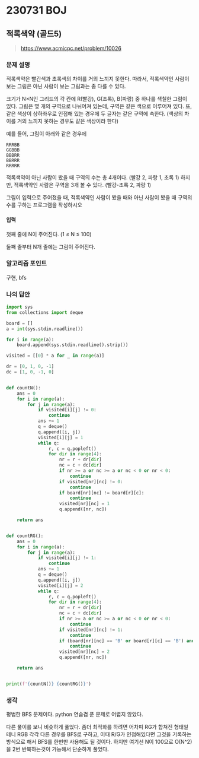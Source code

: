 # 230731 BOJ

## 적록색약 (골드5)

> https://www.acmicpc.net/problem/10026

### 문제 설명

적록색약은 빨간색과 초록색의 차이를 거의 느끼지 못한다. 따라서, 적록색약인 사람이 보는 그림은 아닌 사람이 보는 그림과는 좀 다를 수 있다.

크기가 N×N인 그리드의 각 칸에 R(빨강), G(초록), B(파랑) 중 하나를 색칠한 그림이 있다. 그림은 몇 개의 구역으로 나뉘어져 있는데, 구역은 같은 색으로 이루어져 있다. 또, 같은 색상이 상하좌우로 인접해 있는 경우에 두 글자는 같은 구역에 속한다. (색상의 차이를 거의 느끼지 못하는 경우도 같은 색상이라 한다)

예를 들어, 그림이 아래와 같은 경우에

```
RRRBB
GGBBB
BBBRR
BBRRR
RRRRR
```

적록색약이 아닌 사람이 봤을 때 구역의 수는 총 4개이다. (빨강 2, 파랑 1, 초록 1) 하지만, 적록색약인 사람은 구역을 3개 볼 수 있다. (빨강-초록 2, 파랑 1)

그림이 입력으로 주어졌을 때, 적록색약인 사람이 봤을 때와 아닌 사람이 봤을 때 구역의 수를 구하는 프로그램을 작성하시오

#### 입력

첫째 줄에 N이 주어진다. (1 ≤ N ≤ 100)

둘째 줄부터 N개 줄에는 그림이 주어진다.

### 알고리즘 포인트

구현, bfs

### 나의 답안

```python
import sys
from collections import deque

board = []
a = int(sys.stdin.readline())

for i in range(a):
    board.append(sys.stdin.readline().strip())

visited = [[0] * a for _ in range(a)]

dr = [0, 1, 0, -1]
dc = [1, 0, -1, 0]


def countN():
    ans = 0
    for i in range(a):
        for j in range(a):
            if visited[i][j] != 0:
                continue
            ans += 1
            q = deque()
            q.append([i, j])
            visited[i][j] = 1
            while q:
                r, c = q.popleft()
                for dir in range(4):
                    nr = r + dr[dir]
                    nc = c + dc[dir]
                    if nr >= a or nc >= a or nc < 0 or nr < 0:
                        continue
                    if visited[nr][nc] != 0:
                        continue
                    if board[nr][nc] != board[r][c]:
                        continue
                    visited[nr][nc] = 1
                    q.append([nr, nc])

    return ans


def countRG():
    ans = 0
    for i in range(a):
        for j in range(a):
            if visited[i][j] != 1:
                continue
            ans += 1
            q = deque()
            q.append([i, j])
            visited[i][j] = 2
            while q:
                r, c = q.popleft()
                for dir in range(4):
                    nr = r + dr[dir]
                    nc = c + dc[dir]
                    if nr >= a or nc >= a or nc < 0 or nr < 0:
                        continue
                    if visited[nr][nc] != 1:
                        continue
                    if (board[nr][nc] == 'B' or board[r][c] == 'B') and (board[nr][nc] != board[r][c]):
                        continue
                    visited[nr][nc] = 2
                    q.append([nr, nc])

    return ans


print(f'{countN()} {countRG()}')
```

### 생각

평범한 BFS 문제이다. python 연습겸 푼 문제로 어렵지 않았다. 

다른 풀이를 보니 비슷하게 풀었다. 좀더 최적화를 하려면 어차피 RG가 합쳐진 형태일테니 RGB 각각 다른 경우를 BFS로 구하고, 이때 R/G가 인접해있다면 그것을 기록하는 방식으로 해서 BFS를 한번만 사용해도 될 것이다. 하지만 여기선 N이 100으로 O(N^2)을 2번 반복하는것이 가능해서 단순하게 풀었다.
